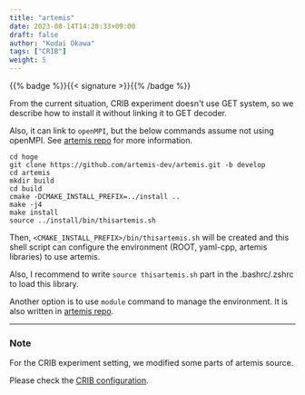 ```yaml
---
title: "artemis"
date: 2023-08-14T14:28:33+09:00
draft: false
author: "Kodai Okawa"
tags: ["CRIB"]
weight: 5
---
```


{{% badge %}}{{< signature >}}{{% /badge %}}

From the current situation, CRIB experiment doesn't use GET system, 
so we describe how to install it without linking it to GET decoder.

Also, it can link to `openMPI`, but the below commands assume not using openMPI.
See [artemis repo](https://github.com/artemis-dev/artemis/blob/develop/README.md) for more information.

```shell { wrap="false" }
cd hoge
git clone https://github.com/artemis-dev/artemis.git -b develop
cd artemis
mkdir build
cd build
cmake -DCMAKE_INSTALL_PREFIX=../install ..
make -j4
make install
source ../install/bin/thisartemis.sh
```

Then, `<CMAKE_INSTALL_PREFIX>/bin/thisartemis.sh` will be created 
and this shell script can configure the environment (ROOT, yaml-cpp, artemis libraries) to use artemis.

Also, I recommend to write `source thisartemis.sh` part in the .bashrc/.zshrc to load this library.

Another option is to use `module` command to manage the environment.
It is also written in [artemis repo](https://github.com/artemis-dev/artemis/blob/develop/README.md).

---

### Note

For the CRIB experiment setting, we modified some parts of artemis source.

Please check the [CRIB configuration](../../crib_parts/).

